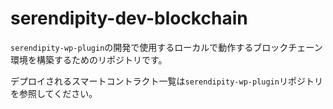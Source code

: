 # serendipity-dev-blockchain
`serendipity-wp-plugin`の開発で使用するローカルで動作するブロックチェーン環境を構築するためのリポジトリです。

デプロイされるスマートコントラクト一覧は`serendipity-wp-plugin`リポジトリを参照してください。
